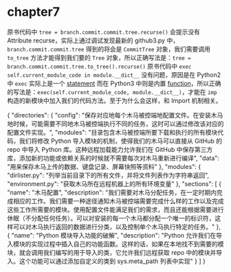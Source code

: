 # chapter7

 原书代码中 `tree = branch.commit.commit.tree.recurse()` 会提示没有 Attribute recurse，实际上通过调试发现最新的 github3.py 中，`branch.commit.commit.tree` 得到的将会是 `CommitTree` 对象，我们需要调用 `to_tree` 方法才能得到我们要的 `Tree` 对象，所以正确写法是：`tree = branch.commit.commit.tree.to_tree().recurse()`
 原书代码中 `exec self.current_module_code in module.__dict__` 没有问题，原因是在 Python2 中 `exec` 实际上是一个 [statement](https://docs.python.org/2.7/reference/simple_stmts.html#the-exec-statement) 而在 Python3 中则是内置 [function](https://docs.python.org/3/library/functions.html#exec)，所以正确的写法是：`exec(self.current_module_code, module.__dict__)`，才能在 `imp` 构造的新模块中加入我们的代码方法。至于为什么会这样，和 Import 机制相关。

{
	"directories": {
		"config": "保存对应地每个木马被控端地配置文件。在安装木马地时候，可能需要不同地木马被控端执行不同的任务，这时可以通过修改该对应的配置文件实现。",
		"modules": "目录包含木马被控端所要下载和执行的所有模块代码，我们将修改 Python 导入模块的机制，使得我们的木马可以直接从 GitHub 的 repo 中导入 Python 库。这种远程加载能力允许我们在 GitHub 中保存第三方库，添加新的功能或依赖关系的时候就不需要每次对木马重新进行编译",
		"data": "用来保存木马上传的数据、键盘记录、屏幕快照等资料"
	},
	"modules": {
		"dirlister.py": "列举当前目录下的所有文件，并将文件列表作为字符串返回",
		"environment.py": "获取木马所在远程机器上的所有环境变量"
	},
	"sections": [
		{
			"name": "木马配置",
			"description": "我们需要对木马分配任务，在一定时期内完成相应的工作。我们需要一种途径通知木马被控端需要完成什么样的工作以及完成这些工作所需要的模块。使用配置文件能满足我们的需求，而且还能根据需要进行休眠（不分配任何任务）。可以对安装的每一个木马都分配一个唯一的标识符，这样可以对木马执行返回的数据进行分类，以及控制单个木马执行特定的任务。"
		},
		{
			"name": "Python 模块导入功能的破解",
			"description": "Python 允许我们在导入模块的实现过程中插入自己的功能函数。这样的话，如果在本地找不到需要的模块，就会调用我们编写的用于导入的类，它允许我们远程获取 repo 中的模块并导入。这个功能可以通过添加自定义的类到 sys.meta_path 列表中实现"
		}
	]
}
